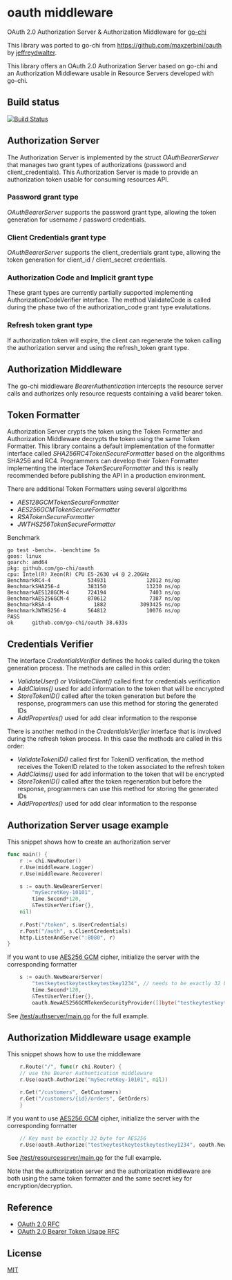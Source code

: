 # oauth middleware
OAuth 2.0 Authorization Server &amp; Authorization Middleware for [go-chi](https://github.com/go-chi/chi)

This library was ported to go-chi from https://github.com/maxzerbini/oauth by [jeffreydwalter](https://github.com/jeffreydwalter/oauth).

This library offers an OAuth 2.0 Authorization Server based on go-chi and an Authorization Middleware usable in Resource Servers developed with go-chi.


## Build status
[![Build Status](https://app.travis-ci.com/go-chi/oauth.svg?branch=master)](https://app.travis-ci.com/github/go-chi/oauth)

## Authorization Server
The Authorization Server is implemented by the struct _OAuthBearerServer_ that manages two grant types of authorizations (password and client_credentials). 
This Authorization Server is made to provide an authorization token usable for consuming resources API. 

### Password grant type
_OAuthBearerServer_ supports the password grant type, allowing the token generation for username / password credentials.

### Client Credentials grant type
_OAuthBearerServer_ supports the client_credentials grant type, allowing the token generation for client_id / client_secret credentials.

### Authorization Code and Implicit grant type
These grant types are currently partially supported implementing AuthorizationCodeVerifier interface. The method ValidateCode is called during the phase two of the authorization_code grant type evalutations.

### Refresh token grant type
If authorization token will expire, the client can regenerate the token calling the authorization server and using the refresh_token grant type.

## Authorization Middleware 
The go-chi middleware _BearerAuthentication_ intercepts the resource server calls and authorizes only resource requests containing a valid bearer token.

## Token Formatter
Authorization Server crypts the token using the Token Formatter and Authorization Middleware decrypts the token using the same Token Formatter.
This library contains a default implementation of the formatter interface called _SHA256RC4TokenSecureFormatter_ based on the algorithms SHA256 and RC4.
Programmers can develop their Token Formatter implementing the interface _TokenSecureFormatter_ and this is really recommended before publishing the API in a production environment. 

There are additional Token Formatters using several algorithms
* _AES128GCMTokenSecureFormatter_
* _AES256GCMTokenSecureFormatter_
* _RSATokenSecureFormatter_
* _JWTHS256TokenSecureFormatter_

Benchmark
```
go test -bench=. -benchtime 5s
goos: linux
goarch: amd64
pkg: github.com/go-chi/oauth
cpu: Intel(R) Xeon(R) CPU E5-2630 v4 @ 2.20GHz
BenchmarkRC4-4            534931             12012 ns/op
BenchmarkSHA256-4         383150             13230 ns/op
BenchmarkAES128GCM-4      724194              7403 ns/op
BenchmarkAES256GCM-4      870612              7387 ns/op
BenchmarkRSA-4              1882           3093425 ns/op
BenchmarkJWTHS256-4       564812             10076 ns/op
PASS
ok      github.com/go-chi/oauth 38.633s
```
## Credentials Verifier
The interface _CredentialsVerifier_ defines the hooks called during the token generation process.
The methods are called in this order:
- _ValidateUser() or ValidateClient()_ called first for credentials verification
- _AddClaims()_ used for add information to the token that will be encrypted
- _StoreTokenID()_ called after the token generation but before the response, programmers can use this method for storing the generated IDs
- _AddProperties()_ used for add clear information to the response

There is another method in the _CredentialsVerifier_ interface that is involved during the refresh token process. 
In this case the methods are called in this order:
- _ValidateTokenID()_ called first for TokenID verification, the method receives the TokenID related to the token associated to the refresh token
- _AddClaims()_ used for add information to the token that will be encrypted
- _StoreTokenID()_ called after the token regeneration but before the response, programmers can use this method for storing the generated IDs
- _AddProperties()_ used for add clear information to the response

## Authorization Server usage example
This snippet shows how to create an authorization server
```Go
func main() {
    r := chi.NewRouter()
    r.Use(middleware.Logger)
    r.Use(middleware.Recoverer)

	s := oauth.NewBearerServer(
		"mySecretKey-10101",
		time.Second*120,
		&TestUserVerifier{},
    nil)
	
    r.Post("/token", s.UserCredentials)
    r.Post("/auth", s.ClientCredentials)
    http.ListenAndServe(":8080", r)
}
```
If you want to use [AES256 GCM](https://en.wikipedia.org/wiki/Galois/Counter_Mode) cipher, initialize the server with the corresponding formatter
```Go
	s := oauth.NewBearerServer(
		"testkeytestkeytestkeytestkey1234", // needs to be exactly 32 byte for AES256
		time.Second*120,
		&TestUserVerifier{},
		oauth.NewAES256GCMTokenSecurityProvider([]byte("testkeytestkeytestkeytestkey1234")))
```
See [/test/authserver/main.go](https://github.com/go-chi/oauth/blob/master/test/authserver/main.go) for the full example.

## Authorization Middleware usage example
This snippet shows how to use the middleware
```Go
    r.Route("/", func(r chi.Router) {
	// use the Bearer Authentication middleware
	r.Use(oauth.Authorize("mySecretKey-10101", nil))

	r.Get("/customers", GetCustomers)
	r.Get("/customers/{id}/orders", GetOrders)
    }
```
If you want to use [AES256 GCM](https://en.wikipedia.org/wiki/Galois/Counter_Mode) cipher, initialize the server with the corresponding formatter
```Go
    // Key must be exactly 32 byte for AES256
    r.Use(oauth.Authorize("testkeytestkeytestkeytestkey1234", oauth.NewAES256GCMTokenSecurityProvider([]byte("testkeytestkeytestkeytestkey1234"))))
```
See [/test/resourceserver/main.go](https://github.com/go-chi/oauth/blob/master/test/resourceserver/main.go) for the full example.

Note that the authorization server and the authorization middleware are both using the same token formatter and the same secret key for encryption/decryption.

## Reference
- [OAuth 2.0 RFC](https://tools.ietf.org/html/rfc6749)
- [OAuth 2.0 Bearer Token Usage RFC](https://tools.ietf.org/html/rfc6750)

## License
[MIT](https://github.com/go-chi/oauth/blob/master/LICENSE)
